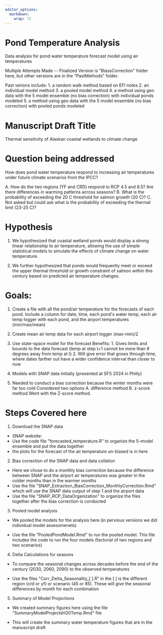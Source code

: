```yaml
---
editor_options: 
  markdown: 
    wrap: 72
---
```


# Pond Temperature Analysis

Data analysis for pond water temperature forecast model using air
temperatures

Multiple Attempts Made -- Finalized Version is "BiassCorrection" folder
here, but other versions are in the "PastMethods" folder.

Past verions include: 1. a random walk method based on EFI notes 2. an
individual model method 3. a pooled model method 4. a method using geo
data with the 5 model ensemble (no bias correction) with individual
ponds modeled 5. a method using geo data with the 5 model ensemble (no
bias correction) with pooled ponds modeled

# Manuscript Draft Title

Thermal sensitivity of Alaskan coastal wetlands to climate change

# Question being addressed

How does pond water temperature respond to increasing air temperatures
under future climate scenarios from the IPCC?

A. How do the two regions (YF and CRD) respond to RCP 4.5 and 8.5? Are
there differences in warming patterns across seasons? B. What is the
probability of exceeding the 20 C threshold for salmon growth (20 C)? C.
Not asked but could ask what is the probability of exceeding the thermal
limit (23-25 C)?

# Hypothesis

1.  We hypothesized that coastal wetland ponds would display a strong
    linear relationship to air temperature, allowing the use of simple
    statistical models to simulate the effects of climate change on
    water temperature.

2.  We further hypothesized that ponds would frequently meet or exceed
    the upper thermal threshold or growth constraint of salmon within
    this century based on predicted air temperature changes.

# Goals:

1.  Create a file with all the pond/air temperature for the forecasts of
    each pond. Include a column for date, time, each pond's water temp,
    each air temp logger with each pond, and the airport temperatures
    (min/max/mean)

2.  Create mean air temp data for each airport logger (max-min)/2

3.  Use state-space model for the forecast Benefits: 1. Gives limits and
    bounds to the data forecast (temp at step t+1 cannot be more than \#
    degrees away from temp at t) 2. Will give error that grows through
    time, where dates farther out have a wider confidence interval than
    closer to now

4.  Models with SNAP data initially (presented at SFS 2024 in Philly)

5.  Needed to conduct a bias correction because the winter months were
    far too cold Considered two options A. difference method B. z-score
    method Went with the Z-score method.

# Steps Covered here

1.  Download the SNAP data

-   SNAP website:
-   Use the code file "forecasted_temperature.R" to organize the 5-model
    ensemble and put the data together
-   the plots for the forecast of the air temperature un-biased is in
    here

2.  Bias correction of the SNAP data and data collation

-   Here we chose to do a monthly bias correction because the difference
    between SNAP and the airport air temperatures was greater in the
    colder months than in the warmer months
-   Use the file "SNAP_Extraction_BiasCorrection_MonthlyCorrection.Rmd"
    which will use the SNAP data output of step 1 and the airport data
-   Use the file "SNAP_RCP_DataOrganization" to organize the files
    together after the bias correction is conducted

3.  Pooled model analysis

-   We pooled the models for the analysis here (in pervious versions we
    did individual model assessmenets)

-   Use the file "PooledPondModel.Rmd" to run the pooled model. This
    file includes the code to run the four models (factorial of two
    regions and two scenarios)

4.  Delta Calculations for seasons

-   To compare the seasonal changes across decades before the end of the
    century (2030, 2060, 2090) to the observed temperatures

-   Use the files "Corr_Delta_Seasonality\_[ ].R" in the [ ] is the
    different region (crd or yf) or scenario (45 or 85). These will give
    the seasonal differences by month for each combination

5.  Summary of Model Projections

-   We created summary figures here using the file
    "SummaryModelProjectsH20Temp.Rmd" file

-   This will create the summary water temperature figures that are in
    the manuscript draft
